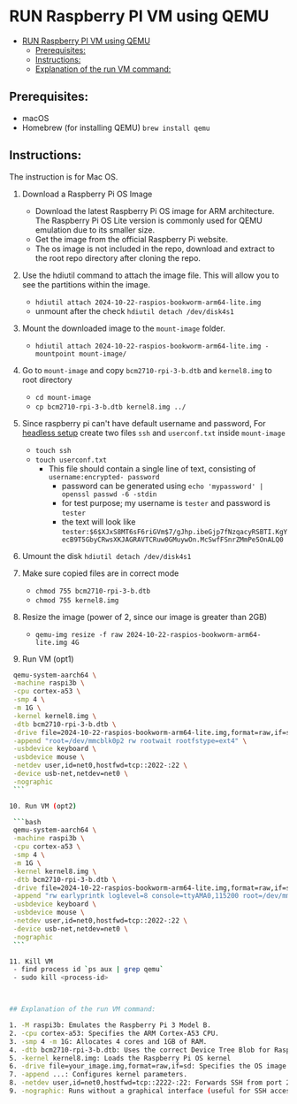 # RUN Raspberry PI VM using QEMU 
- [RUN Raspberry PI VM using QEMU](#run-raspberry-pi-vm-using-qemu)
  - [Prerequisites:](#prerequisites)
  - [Instructions:](#instructions)
  - [Explanation of the run VM command:](#explanation-of-the-run-vm-command)

## Prerequisites:

- macOS
- Homebrew (for installing QEMU) `brew install qemu`

## Instructions:

The instruction is for Mac OS.

1. Download a Raspberry Pi OS Image

   - Download the latest Raspberry Pi OS image for ARM architecture. The Raspberry Pi OS Lite version is commonly used for QEMU emulation due to its smaller size.
    - Get the image from the official Raspberry Pi website.
    - The os image is not included in the repo, download and extract to the root repo directory after cloning the repo.
  
2. Use the hdiutil command to attach the image file. This will allow you to see the partitions within the image.
   -  `hdiutil attach 2024-10-22-raspios-bookworm-arm64-lite.img`
   -  unmount after the check `hdiutil detach /dev/disk4s1`
  
3. Mount the downloaded image to the `mount-image` folder.
   - `hdiutil attach 2024-10-22-raspios-bookworm-arm64-lite.img -mountpoint mount-image/`
  
4. Go to `mount-image` and copy `bcm2710-rpi-3-b.dtb` and `kernel8.img` to root directory 
   - `cd mount-image`
   - `cp bcm2710-rpi-3-b.dtb kernel8.img ../` 

5. Since raspberry pi can't have default username and password, For [headless setup](https://www.raspberrypi.com/news/raspberry-pi-bullseye-update-april-2022/) create two files `ssh` and `userconf.txt` inside `mount-image`
   -   `touch ssh` 
   -   `touch userconf.txt`
       -   This file should contain a single line of text, consisting of `username:encrypted- password`
           -  password can be generated using `echo 'mypassword' | openssl passwd -6 -stdin`
           -  for test purpose; my username is `tester` and password is `tester`
           -  the text will look like `tester:$6$XJxS8MT6sF6riGVm$7/gJhp.ibeGjp7fNzqacyRSBTI.KgYecB9T5GbyCRwsXKJAGRAVTCRuw0GMuywOn.McSwfFSnrZMmPe5OnALQ0`

6. Umount the disk `hdiutil detach /dev/disk4s1`
7. Make sure copied files are in correct mode
   - `chmod 755 bcm2710-rpi-3-b.dtb` 
   - `chmod 755 kernel8.img` 
8. Resize the image (power of 2, since our image is greater than 2GB)
   - `qemu-img resize -f raw 2024-10-22-raspios-bookworm-arm64-lite.img 4G` 
9.  Run VM (opt1)

   ```bash
    qemu-system-aarch64 \
    -machine raspi3b \
    -cpu cortex-a53 \
    -smp 4 \
    -m 1G \
    -kernel kernel8.img \
    -dtb bcm2710-rpi-3-b.dtb \
    -drive file=2024-10-22-raspios-bookworm-arm64-lite.img,format=raw,if=sd \
    -append "root=/dev/mmcblk0p2 rw rootwait rootfstype=ext4" \
    -usbdevice keyboard \
    -usbdevice mouse \
    -netdev user,id=net0,hostfwd=tcp::2022-:22 \
    -device usb-net,netdev=net0 \
    -nographic
    ```

10. Run VM (opt2)

    ```bash
    qemu-system-aarch64 \
    -machine raspi3b \
    -cpu cortex-a53 \
    -smp 4 \
    -m 1G \
    -kernel kernel8.img \
    -dtb bcm2710-rpi-3-b.dtb \
    -drive file=2024-10-22-raspios-bookworm-arm64-lite.img,format=raw,if=sd \
    -append "rw earlyprintk loglevel=8 console=ttyAMA0,115200 root=/dev/mmcblk0p2 rootdelay=1" \
    -usbdevice keyboard \
    -usbdevice mouse \
    -netdev user,id=net0,hostfwd=tcp::2022-:22 \
    -device usb-net,netdev=net0 \
    -nographic
    ```

11. Kill VM
    - find process id `ps aux | grep qemu`
    - sudo kill <process-id>



## Explanation of the run VM command:

1. -M raspi3b: Emulates the Raspberry Pi 3 Model B.
2. -cpu cortex-a53: Specifies the ARM Cortex-A53 CPU.
3. -smp 4 -m 1G: Allocates 4 cores and 1GB of RAM.
4. -dtb bcm2710-rpi-3-b.dtb: Uses the correct Device Tree Blob for Raspberry Pi 3B.
5. -kernel kernel8.img: Loads the Raspberry Pi OS kernel
6. -drive file=your_image.img,format=raw,if=sd: Specifies the OS image file as an SD card.
7. -append ...: Configures kernel parameters.
8. -netdev user,id=net0,hostfwd=tcp::2222-:22: Forwards SSH from port 2022 on the host to port 22 on the VM.
9. -nographic: Runs without a graphical interface (useful for SSH access).


